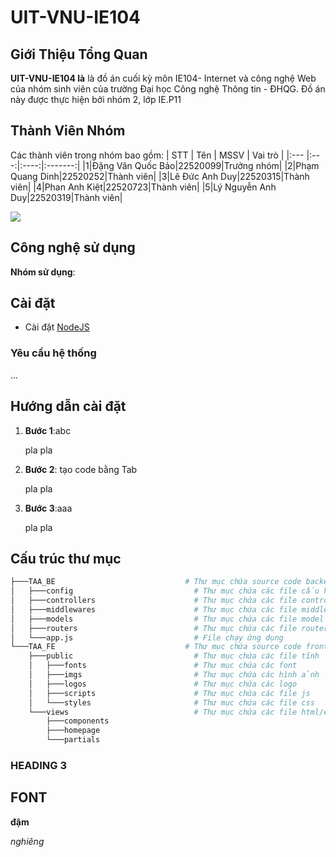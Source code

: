 # UIT-VNU-IE104
## Giới Thiệu Tổng Quan
**UIT-VNU-IE104 là** là đồ án cuối kỳ môn IE104- Internet và công nghệ Web của nhóm sinh viên của trường Đại học Công nghệ Thông tin - ĐHQG. Đồ án này được thực hiện bởi nhóm 2, lớp IE.P11
## Thành Viên Nhóm
Các thành viên trong nhóm bao gồm:
| STT | Tên | MSSV | Vai trò |
|:--- |:---:|:----:|:-------:|
|1|Đặng Văn Quốc Bảo|22520099|Trưởng nhóm|
|2|Phạm Quang Dinh|22520252|Thành viên|
|3|Lê Đức Anh Duy|22520315|Thành viên|
|4|Phan Anh Kiệt|22520723|Thành viên|
|5|Lý Nguyễn Anh Duy|22520319|Thành viên|

<a href="[https://github.com/dinhkarate/web-dat-san/graphs/contributors]">
  <img src="https://contrib.rocks/image?repo=dinhkarate/web-dat-san" />
</a>

## Công nghệ sử dụng
**Nhóm sử dụng**: 
## Cài đặt
- Cài đặt [NodeJS]()
### Yêu cầu hệ thống
...
## Hướng dẫn cài đặt
1. **Bước 1**:abc

    pla pla
2. **Bước 2**: tạo code bằng Tab

    pla pla
3. **Bước 3**:aaa

    pla pla
## Cấu trúc thư mục
```bash
├───TAA_BE                             # Thư mục chứa source code backend
│   ├───config                           # Thư mục chứa các file cấu hình (dữ liệu mẫu, cấu hình database, ...)
│   ├───controllers                      # Thư mục chứa các file controller
│   ├───middlewares                      # Thư mục chứa các file middleware
│   ├───models                           # Thư mục chứa các file model
│   ├───routers                          # Thư mục chứa các file router
│   └───app.js                           # File chạy ứng dụng
└───TAA_FE                             # Thư mục chứa source code frontend
    ├───public                           # Thư mục chứa các file tĩnh
    │   ├───fonts                        # Thư mục chứa các font
    │   ├───imgs                         # Thư mục chứa các hình ảnh
    │   ├───logos                        # Thư mục chứa các logo
    │   ├───scripts                      # Thư mục chứa các file js
    │   └───styles                       # Thư mục chứa các file css
    └───views                            # Thư mục chứa các file html/ejs
        ├───components
        ├───homepage
        └───partials
```

### HEADING 3
## FONT 

**đậm**

*nghiêng*
